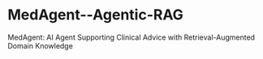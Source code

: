 # MedAgent--Agentic-RAG
MedAgent: AI Agent Supporting Clinical Advice with Retrieval-Augmented Domain Knowledge

